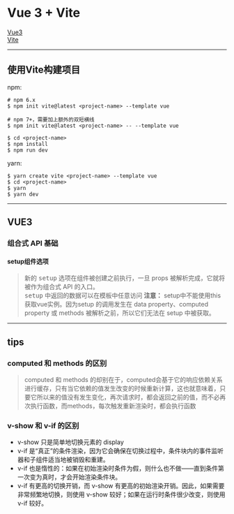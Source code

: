 # Vue 3 + Vite
[Vue3](https://v3.cn.vuejs.org/guide/introduction.html)  
[Vite](https://cn.vitejs.dev/)

***

## 使用Vite构建项目
npm:
```
# npm 6.x
$ npm init vite@latest <project-name> --template vue

# npm 7+，需要加上额外的双短横线
$ npm init vite@latest <project-name> -- --template vue

$ cd <project-name>
$ npm install
$ npm run dev
```
yarn:
```
$ yarn create vite <project-name> --template vue
$ cd <project-name>
$ yarn
$ yarn dev
```

***

## VUE3
### 组合式 API 基础
#### setup组件选项
> 新的 <kbd>setup</kbd> 选项在组件被创建之前执行，一旦 props 被解析完成，它就将被作为组合式 API 的入口。  
> <kbd>setup</kbd> 中返回的数据可以在模板中任意访问
> **注意：** setup中不能使用this获取vue实例。因为setup 的调用发生在 data property、computed property 或 methods 被解析之前，所以它们无法在 setup 中被获取。

***

## tips

### computed 和 methods 的区别
> computed 和 methods 的却别在于，computed会基于它的响应依赖关系进行缓存，只有当它依赖的值发生改变的时候重新计算，这也就意味着，只要它所以来的值没有发生变化，再次请求时，都会返回之前的值，而不必再次执行函数，而methods，每次触发重新渲染时，都会执行函数

### v-show 和 v-if 的区别
- v-show 只是简单地切换元素的 display
- v-if 是“真正”的条件渲染，因为它会确保在切换过程中，条件块内的事件监听器和子组件适当地被销毁和重建。
- v-if 也是惰性的：如果在初始渲染时条件为假，则什么也不做——直到条件第一次变为真时，才会开始渲染条件块。
- v-if 有更高的切换开销，而 v-show 有更高的初始渲染开销。因此，如果需要非常频繁地切换，则使用 v-show 较好；如果在运行时条件很少改变，则使用 v-if 较好。
